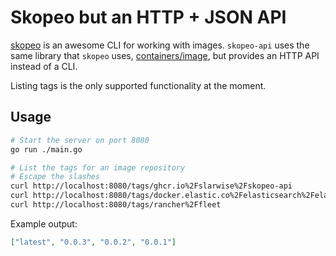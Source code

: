 # Skopeo but an HTTP + JSON API

[skopeo](https://github.com/containers/skopeo) is an awesome CLI for working
with images. `skopeo-api` uses the same library that `skopeo` uses,
[containers/image](https://github.com/containers/image), but provides an HTTP
API instead of a CLI.

Listing tags is the only supported functionality at the moment.

## Usage

```bash
# Start the server on port 8080
go run ./main.go

# List the tags for an image repository
# Escape the slashes
curl http://localhost:8080/tags/ghcr.io%2Fslarwise%2Fskopeo-api
curl http://localhost:8080/tags/docker.elastic.co%2Felasticsearch%2Felasticsearch
curl http://localhost:8080/tags/rancher%2Ffleet
```

Example output:

```json
["latest", "0.0.3", "0.0.2", "0.0.1"]
```
